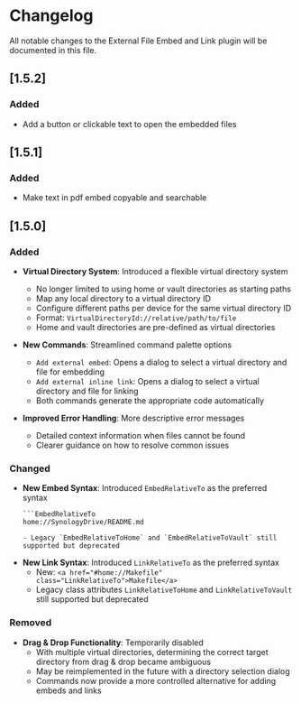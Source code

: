 # Changelog

All notable changes to the External File Embed and Link plugin will be documented in this file.

## [1.5.2]

### Added

- Add a button or clickable text to open the embedded files

## [1.5.1]

### Added

- Make text in pdf embed copyable and searchable

## [1.5.0]

### Added
- **Virtual Directory System**: Introduced a flexible virtual directory system
  - No longer limited to using home or vault directories as starting paths
  - Map any local directory to a virtual directory ID
  - Configure different paths per device for the same virtual directory ID
  - Format: `VirtualDirectoryId://relative/path/to/file`
  - Home and vault directories are pre-defined as virtual directories

- **New Commands**: Streamlined command palette options
  - `Add external embed`: Opens a dialog to select a virtual directory and file for embedding
  - `Add external inline link`: Opens a dialog to select a virtual directory and file for linking
  - Both commands generate the appropriate code automatically

- **Improved Error Handling**: More descriptive error messages
  - Detailed context information when files cannot be found
  - Clearer guidance on how to resolve common issues

### Changed
- **New Embed Syntax**: Introduced `EmbedRelativeTo` as the preferred syntax
  ```
  ```EmbedRelativeTo
  home://SynologyDrive/README.md
  ```
  ```
  - Legacy `EmbedRelativeToHome` and `EmbedRelativeToVault` still supported but deprecated

- **New Link Syntax**: Introduced `LinkRelativeTo` as the preferred syntax
  - New: `<a href="#home://Makefile" class="LinkRelativeTo">Makefile</a>`
  - Legacy class attributes `LinkRelativeToHome` and `LinkRelativeToVault` still supported but deprecated

### Removed
- **Drag & Drop Functionality**: Temporarily disabled
  - With multiple virtual directories, determining the correct target directory from drag & drop became ambiguous
  - May be reimplemented in the future with a directory selection dialog
  - Commands now provide a more controlled alternative for adding embeds and links 
